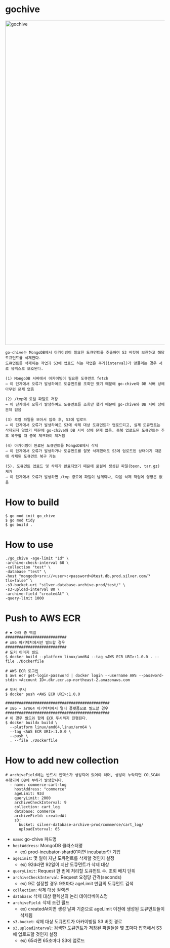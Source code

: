# gochive
<img width="1536" height="1024" alt="gochive" src="https://github.com/user-attachments/assets/78810b5c-dac9-4a6b-8285-9eba60c25152" />

```plaintext
go-chive는 MongoDB에서 아카이빙이 필요한 도큐먼트를 추출하여 S3 버킷에 보관하고 해당 도큐먼트를 삭제한다.
도큐먼트를 삭제하는 작업과 S3에 업로드 하는 작업은 주기(interval)가 맞물리는 경우 서로 뮤텍스로 보호된다.

(1) MongoDB 서버에서 아카이빙이 필요한 도큐먼트 fetch
→ 이 단계에서 오류가 발생하여도 도큐먼트를 조회만 했기 때문에 go-chive와 DB 서버 상에 아무런 문제 없음

(2) /tmp에 로컬 파일로 저장
→ 이 단계에서 오류가 발생하여도 도큐먼트를 조회만 했기 때문에 go-chive와 DB 서버 상에 문제 없음

(3) 로컬 파일을 모아서 압축 후, S3에 업로드
→ 이 단계에서 오류가 발생하여도 S3에 삭제 대상 도큐먼트가 업로드되고, 실제 도큐먼트는 삭제되지 않았기 때문에 go-chive와 DB 서버 상에 문제 없음. 중복 업로드된 도큐먼트는 추후 복구할 때 중복 체크하여 제거됨

(4) 아카이빙이 완료된 도큐먼트를 MongoDB에서 삭제
→ 이 단계에서 오류가 발생하거나 도큐먼트를 잘못 삭제했어도 S3에 업로드된 상태이기 때문에 삭제된 도큐먼트 복구 가능

(5). 도큐먼트 업로드 및 삭제가 완료되었기 때문에 로컬에 생성된 파일(bson, tar.gz) 제거
→ 이 단계에서 오류가 발생하면 /tmp 경로에 파일이 남게되나, 다음 삭제 작업에 영향은 없음
```

# How to build
```shell
$ go mod init go_chive
$ go mod tidy
$ go build .
```

# How to use
```shell
./go_chive -age-limit "1d" \
-archive-check-interval 60 \
-collection "test" \
-database "test" \
-host "mongodb+srv://<user>:<password>@test.db.prod.silver.com/?tls=false" \
-s3-bucket-uri "silver-database-archive-prod/test/" \
-s3-upload-interval 80 \
-archive-field "createdAt" \
-query-limit 1000
```

# Push to AWS ECR
```shell
# ▼ 아래 중 택일
###########################
# x86 아키텍처에서만 빌드할 경우
###########################
# 도커 이미지 빌드
$ docker build --platform linux/amd64 --tag <AWS ECR URI>:1.0.0 . --file ./Dockerfile

# AWS ECR 로그인
$ aws ecr get-login-password | docker login --username AWS --password-stdin <Account ID>.dkr.ecr.ap-northeast-2.amazonaws.com

# 도커 푸시
$ docker push <AWS ECR URI>:1.0.0

##############################################
# x86 + arm64 아키텍처에서 멀티 플랫폼으로 빌드할 경우
##############################################
# 이 경우 빌드와 함께 ECR 푸시까지 진행된다.
$ docker buildx build \
  --platform linux/amd64,linux/arm64 \
  --tag <AWS ECR URI>:1.0.0 \
  --push \
  . --file ./Dockerfile
```

# How to add new collection
```shell
# archiveField에는 반드시 인덱스가 생성되어 있어야 하며, 생성이 누락되면 COLSCAN 수행되어 DB에 부하가 발생합니다.
  - name: commerce-cart-log
    hostAddress: "commerce"
    ageLimit: 92d
    queryLimit: 2000
    archiveCheckInterval: 9
    collection: cart_log
    database: commerce
    archiveField: createdAt
    s3:
      bucket: silver-database-archive-prod/commerce/cart_log/
      uploadInterval: 65
```
- `name`: go-chive 파드명
- `hostAddress`: MongoDB 클러스터명
    - ex) prod-incubator-shard01이면 incubator만 기입
- `ageLimit`: 몇 일이 지난 도큐먼트를 삭제할 것인지 설정
    - ex) 92d라면 92일이 지난 도큐먼트가 삭제 대상
- `queryLimit`: Request 한 번에 처리할 도큐먼트 수. 조회 배치 단위
- `archiveCheckInterval`: Request 요청당 간격(seconds)
    - ex) 9로 설정할 경우 9초마다 ageLimit 만큼의 도큐먼트 검색
- `collection`: 삭제 대상 컬렉션
- `database`: 삭제 대상 컬렉션의 논리 데이터베이스명
- `archiveField`: 삭제 조건 필드
    - ex) createdAt이면 생성 날짜 기준으로 ageLimit 이전에 생성된 도큐먼트들이 삭제됨
- `s3.bucket`: 삭제 대상 도큐먼트가 아카이빙될 S3 버킷 경로
- `s3.uploadInterval`: 검색한 도큐먼트가 저장된 파일들을 몇 초마다 압축해서 S3에 업로드할 것인지 설정
    - ex) 65라면 65초마다 S3에 업로드
